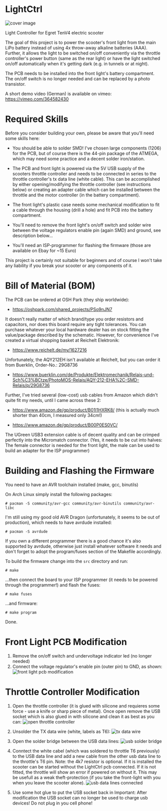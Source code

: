 # LightCtrl

![cover image](https://github.com/mlohse/LightCtrl/blob/master/img/cover.jpg?raw=true)

Light Controller for Egret TenV4 electric scooter

The goal of this project is to power the scooter's front light from the main LiPo battery instead of using 4x throw-away alkaline batteries (AAA).
Further, it allows the light to be switched on/off conveniently via the throttle controller's power button (same as the rear light)
or have the light switched on/off automatically when it's getting dark (e.g. in tunnels or at night).

The PCB needs to be installed into the front light's battery compartment. The on/off switch is no longer needed and can be replaced by a photo transistor.

A short demo video (German) is available on vimeo: https://vimeo.com/364582430


# Required Skills
Before you consider building your own, please be aware that you'll need some skills here:

* You should be able to solder SMD! I've chosen large components (1206) for the PCB, but of course there is the 44-pin package of the ATMEGA, which may need some practice and a decent solder iron/station.

* The PCB and front light is powered via the 5V USB supply of the scooters throttle controller and needs to be connected in series to the throttle controller's tx data line (white cable).
  This can be accomplished by either opening/modifying the throttle controller (see instructions below) or creating an adapter cable which can be installed between the throttle and the motor controller (in the battery compartment).

* The front light's plastic case needs some mechanical modification to fit a cable through the housing (drill a hole) and fit PCB into the battery compartment.

* You'll need to remove the front light's on/off switch and solder wire between the voltage regulators enable pin (again SMD) and ground, see description below...

* You'll need an ISP-programmer for flashing the firmware (those are available on Ebay for ~15 Euro)

This project is certainly not suitable for beginners and of course I won't take any liability if you break your scooter or any components of it.


# Bill of Material (BOM)
The PCB can be ordered at OSH Park (they ship worldwide):

* https://oshpark.com/shared_projects/PSo9nJN7

It doesn't really matter of which brand/type you order resistors and capacitors, nor does this board require any tight tolerances. You can purchase whatever your local hardware dealer has on stock fitting the value/package described by the schematic.
However, for convenience I've created a virtual shopping basket at Reichelt Elektronik:

* https://www.reichelt.de/my/1627216

Unfortunately, the AQY212EH isn't available at Reichelt, but you can order it from Buerklin,
Order-No.: 29G8736

* https://www.buerklin.com/de/Produkte/Elektromechanik/Relais-und-Sch%C3%BCtze/PhotoMOS-Relais/AQY-212-EHA%2C-SMD-Relais/p/29G8736

Further, I've tried several (low-cost) usb cables from Amazon which didn't quite fit my needs, until I came across these 2:

* https://www.amazon.de/gp/product/B01I1HXRK8/ (this is actually much shorter than 40cm, I measured only 34cm!)

* https://www.amazon.de/gp/product/B00P0ES0VC/

The UGreen USB3 extension cable is of decent quality and can be crimped perfectly into the Micromatch connector.
(Yes, it needs to be cut into halves: The female connector is needed for the front light, the male can be used to build an adapter for the ISP programmer)

# Building and Flashing the Firmware
You need to have an AVR toolchain installed (make, gcc, binutils)

On Arch Linux simply install the following packages:

`# pacman -S community/avr-gcc community/avr-binutils community/avr-libc`

I'm still using my good old AVR Dragon (unfortunately, it seems to be out of production), which needs to have avrdude installed:

`# pacman -S avrdude`

If you own a different programmer there is a good chance it's also supported by avrdude, otherwise just install whatever software it needs and don't forget to adopt the program/fuses section of the Makefile accordingly.

To build the firmware change into the `src` directory and run:

`# make`

...then connect the board to your ISP programmer (it needs to be powered through the programmer!) and flash the fuses:

`# make fuses`

...and firmware:

`# make program`

Done.


# Front Light PCB Modification
1. Remove the on/off switch and undervoltage indicator led (no longer needed)
2. Connect the voltage regulator's enable pin (outer pin) to GND, as shown:
![front light pcb modification](https://github.com/mlohse/LightCtrl/blob/master/img/led1.jpg?raw=true)


# Throttle Controller Modification
1. Open the throttle controller (it is glued with silicone and requieres some force - use a knife or sharp piece of metal). Once open remove the USB socket which is also glued in with silicone and clean it as best as you can:
![open throttle controller](https://github.com/mlohse/LightCtrl/blob/master/img/throttle1.jpg?raw=true)

2. Unsolder the TX data wire (white, labels as T6):
![tx data wire](https://github.com/mlohse/LightCtrl/blob/master/img/throttle2.jpg?raw=true)

3. Open the solder bridge between the USB data lines:
![usb solder bridge](https://github.com/mlohse/LightCtrl/blob/master/img/throttle3.jpg?raw=true)

4. Conntect the white cabel (which was soldered to throttle T6 previously) to the USB data line and add a new cable from the other usb data line to the throttle's T6 pin. Note: the 4k7 resistor is optional. If it is installed the scooter can be started without the LightCtrl pcb connected. If it is not fitted, the throttle will show an error if powered on without it. This may be usefull as a weak theft-protection (if you take the front-light with you when you leave the scooter alone).
![usb data lines connected](https://github.com/mlohse/LightCtrl/blob/master/img/throttle4.jpg?raw=true)

5. Use some hot glue to put the USB socket back in
Important: After modification the USB socket can no longer be used to charge usb devices! Do not plug in you cell phone!
